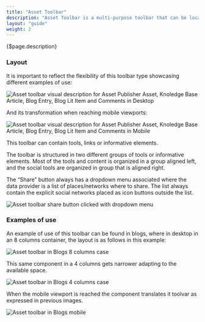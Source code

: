 ```yaml
---
title: "Asset Toolbar"
description: "Asset Toolbar is a multi-purpose toolbar that can be located in different types of asset visualizations or in other types of content such as comments."
layout: "guide"
weight: 2
---
```


<div class="page-description">{$page.description}</div>

### Layout
It is important to reflect the flexibility of this toolbar type showcasing different examples of use:

![Asset toolbar visual description for Asset Publisher Asset, Knoledge Base Article, Blog Entry, Blog Lit Item and Comments in Desktop](../../../images/sites/AssetToolbarVisualDescriptionDesktop.jpg)

And its transformation when reaching mobile viewports:

![Asset toolbar visual description for Asset Publisher Asset, Knoledge Base Article, Blog Entry, Blog Lit Item and Comments in Mobile](../../../images/sites/AssetToolbarVisualDescriptionMobile.jpg)

This toolbar can contain tools, links or informative elements. 

The toolbar is structured in two different groups of tools or informative elements. Most of the tools and content is organized in a group aligned left, and the social tools are organized in group that is aligned right.

The “Share” button always has a dropdown menu associated where the data provider is a list of places/networks where to share. The list always contain the explicit social networks placed as icon buttons outside the list.

![Asset toolbar share button clicked with dropdown menu](../../../images/sites/AssetToolbarDropdownExample.jpg)

### Examples of use
An example of use of this toolbar can be found in blogs, where in desktop in an 8 columns container, the layout is as follows in this example:

![Asset toolbar in Blogs 8 columns case](../../../images/sites/AssetToolbarBlogs.jpg)

This same component in a 4 columns gets narrower adapting to the available space.

![Asset toolbar in Blogs 4 columns case](../../../images/sites/AssetToolbarBlogsResize.jpg)

When the mobile viewport is reached the component translates it toolvar as expressed in previous images.

![Asset toolbar in Blogs mobile](../../../images/sites/AssetToolbarBlogsMobile.jpg)
